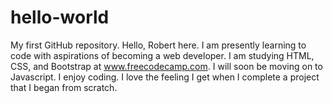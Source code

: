 # hello-world
My first GitHub repository.
Hello, Robert here. I am presently learning to code with aspirations of becoming a web developer. I am studying HTML, CSS, and Bootstrap at www.freecodecamp.com. I will soon be moving on to Javascript. I enjoy coding. I love the feeling I get when I complete a project that I began from scratch.
